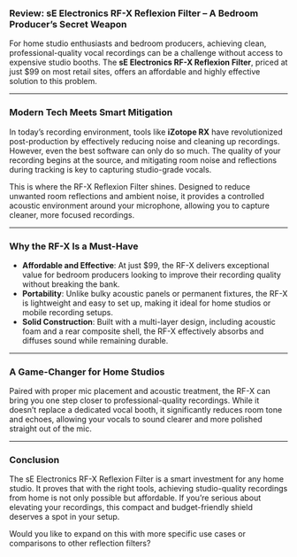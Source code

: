 ### Review: sE Electronics RF-X Reflexion Filter – A Bedroom Producer’s Secret Weapon  

For home studio enthusiasts and bedroom producers, achieving clean, professional-quality vocal recordings can be a challenge without access to expensive studio booths. The **sE Electronics RF-X Reflexion Filter**, priced at just $99 on most retail sites, offers an affordable and highly effective solution to this problem.  

---

### **Modern Tech Meets Smart Mitigation**  
In today’s recording environment, tools like **iZotope RX** have revolutionized post-production by effectively reducing noise and cleaning up recordings. However, even the best software can only do so much. The quality of your recording begins at the source, and mitigating room noise and reflections during tracking is key to capturing studio-grade vocals.  

This is where the RF-X Reflexion Filter shines. Designed to reduce unwanted room reflections and ambient noise, it provides a controlled acoustic environment around your microphone, allowing you to capture cleaner, more focused recordings.  

---

### **Why the RF-X Is a Must-Have**  
- **Affordable and Effective**: At just $99, the RF-X delivers exceptional value for bedroom producers looking to improve their recording quality without breaking the bank.  
- **Portability**: Unlike bulky acoustic panels or permanent fixtures, the RF-X is lightweight and easy to set up, making it ideal for home studios or mobile recording setups.  
- **Solid Construction**: Built with a multi-layer design, including acoustic foam and a rear composite shell, the RF-X effectively absorbs and diffuses sound while remaining durable.  

---

### **A Game-Changer for Home Studios**  
Paired with proper mic placement and acoustic treatment, the RF-X can bring you one step closer to professional-quality recordings. While it doesn’t replace a dedicated vocal booth, it significantly reduces room tone and echoes, allowing your vocals to sound clearer and more polished straight out of the mic.  

---

### **Conclusion**  
The sE Electronics RF-X Reflexion Filter is a smart investment for any home studio. It proves that with the right tools, achieving studio-quality recordings from home is not only possible but affordable. If you’re serious about elevating your recordings, this compact and budget-friendly shield deserves a spot in your setup.  

Would you like to expand on this with more specific use cases or comparisons to other reflection filters?